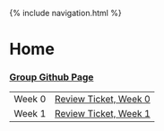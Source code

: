 {% include navigation.html %}

# Home

### [Group Github Page](https://kamryns.github.io/curly-cupboard/)

<table>
<tr>
<td>Week 0</td>
<td> 
  <a href="https://github.com/kamryns/curly-cupboard/issues/13#issue-1168808077_">Review Ticket, Week 0</a>
</td>
</tr>

<tr>
<td>Week 1</td>
<td>  
<a href="https://github.com/kamryns/curly-cupboard/issues/28" target="_blank">Review Ticket, Week 1</a>

</td>
</tr>

</table>